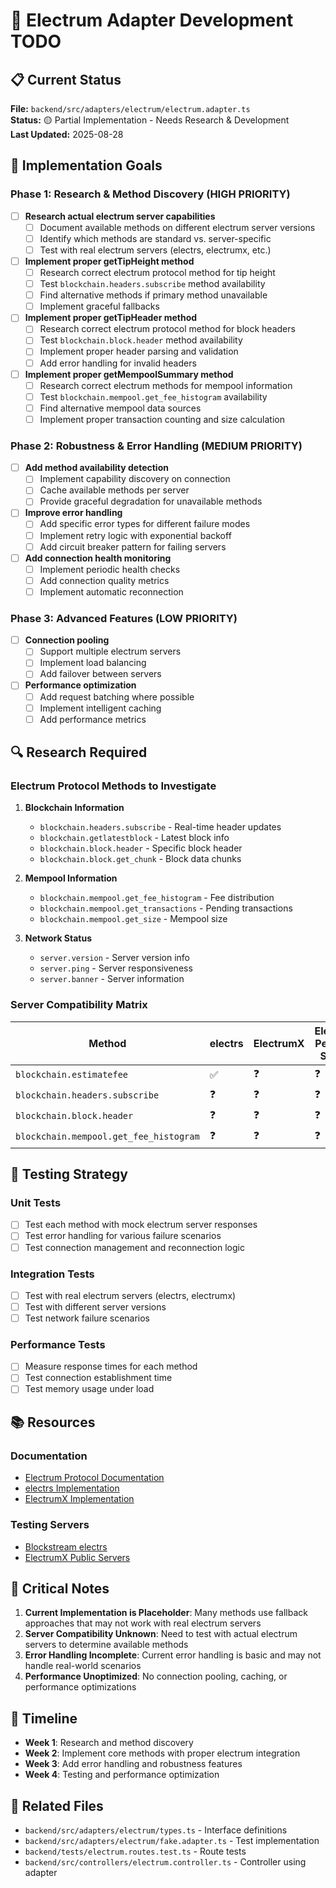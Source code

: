 # 🚧 Electrum Adapter Development TODO

## 📋 Current Status

**File:** `backend/src/adapters/electrum/electrum.adapter.ts`  
**Status:** 🟡 Partial Implementation - Needs Research & Development  
**Last Updated:** 2025-08-28  

## 🎯 Implementation Goals

### Phase 1: Research & Method Discovery (HIGH PRIORITY)
- [ ] **Research actual electrum server capabilities**
  - [ ] Document available methods on different electrum server versions
  - [ ] Identify which methods are standard vs. server-specific
  - [ ] Test with real electrum servers (electrs, electrumx, etc.)

- [ ] **Implement proper getTipHeight method**
  - [ ] Research correct electrum protocol method for tip height
  - [ ] Test `blockchain.headers.subscribe` method availability
  - [ ] Find alternative methods if primary method unavailable
  - [ ] Implement graceful fallbacks

- [ ] **Implement proper getTipHeader method**
  - [ ] Research correct electrum protocol method for block headers
  - [ ] Test `blockchain.block.header` method availability
  - [ ] Implement proper header parsing and validation
  - [ ] Add error handling for invalid headers

- [ ] **Implement proper getMempoolSummary method**
  - [ ] Research correct electrum methods for mempool information
  - [ ] Test `blockchain.mempool.get_fee_histogram` availability
  - [ ] Find alternative mempool data sources
  - [ ] Implement proper transaction counting and size calculation

### Phase 2: Robustness & Error Handling (MEDIUM PRIORITY)
- [ ] **Add method availability detection**
  - [ ] Implement capability discovery on connection
  - [ ] Cache available methods per server
  - [ ] Provide graceful degradation for unavailable methods

- [ ] **Improve error handling**
  - [ ] Add specific error types for different failure modes
  - [ ] Implement retry logic with exponential backoff
  - [ ] Add circuit breaker pattern for failing servers

- [ ] **Add connection health monitoring**
  - [ ] Implement periodic health checks
  - [ ] Add connection quality metrics
  - [ ] Implement automatic reconnection

### Phase 3: Advanced Features (LOW PRIORITY)
- [ ] **Connection pooling**
  - [ ] Support multiple electrum servers
  - [ ] Implement load balancing
  - [ ] Add failover between servers

- [ ] **Performance optimization**
  - [ ] Add request batching where possible
  - [ ] Implement intelligent caching
  - [ ] Add performance metrics

## 🔍 Research Required

### Electrum Protocol Methods to Investigate
1. **Blockchain Information**
   - `blockchain.headers.subscribe` - Real-time header updates
   - `blockchain.getlatestblock` - Latest block info
   - `blockchain.block.header` - Specific block header
   - `blockchain.block.get_chunk` - Block data chunks

2. **Mempool Information**
   - `blockchain.mempool.get_fee_histogram` - Fee distribution
   - `blockchain.mempool.get_transactions` - Pending transactions
   - `blockchain.mempool.get_size` - Mempool size

3. **Network Status**
   - `server.version` - Server version info
   - `server.ping` - Server responsiveness
   - `server.banner` - Server information

### Server Compatibility Matrix
| Method | electrs | ElectrumX | Electrum Personal Server |
|--------|---------|-----------|--------------------------|
| `blockchain.estimatefee` | ✅ | ❓ | ❓ |
| `blockchain.headers.subscribe` | ❓ | ❓ | ❓ |
| `blockchain.block.header` | ❓ | ❓ | ❓ |
| `blockchain.mempool.get_fee_histogram` | ❓ | ❓ | ❓ |

## 🧪 Testing Strategy

### Unit Tests
- [ ] Test each method with mock electrum server responses
- [ ] Test error handling for various failure scenarios
- [ ] Test connection management and reconnection logic

### Integration Tests
- [ ] Test with real electrum servers (electrs, electrumx)
- [ ] Test with different server versions
- [ ] Test network failure scenarios

### Performance Tests
- [ ] Measure response times for each method
- [ ] Test connection establishment time
- [ ] Test memory usage under load

## 📚 Resources

### Documentation
- [Electrum Protocol Documentation](https://electrumx.readthedocs.io/en/latest/protocol.html)
- [electrs Implementation](https://github.com/romanz/electrs)
- [ElectrumX Implementation](https://github.com/kyuupichan/electrumx)

### Testing Servers
- [Blockstream electrs](https://blockstream.info/electrum/)
- [ElectrumX Public Servers](https://1209k.com/bitcoin-eye/ele.php)

## 🚨 Critical Notes

1. **Current Implementation is Placeholder**: Many methods use fallback approaches that may not work with real electrum servers
2. **Server Compatibility Unknown**: Need to test with actual electrum servers to determine available methods
3. **Error Handling Incomplete**: Current error handling is basic and may not handle real-world scenarios
4. **Performance Unoptimized**: No connection pooling, caching, or performance optimizations

## 📅 Timeline

- **Week 1**: Research and method discovery
- **Week 2**: Implement core methods with proper electrum integration
- **Week 3**: Add error handling and robustness features
- **Week 4**: Testing and performance optimization

## 🔗 Related Files

- `backend/src/adapters/electrum/types.ts` - Interface definitions
- `backend/src/adapters/electrum/fake.adapter.ts` - Test implementation
- `backend/tests/electrum.routes.test.ts` - Route tests
- `backend/src/controllers/electrum.controller.ts` - Controller using adapter
